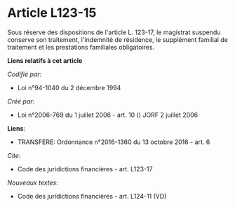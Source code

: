 # Article L123-15

Sous réserve des dispositions de l'article L. 123-17, le magistrat suspendu conserve son traitement, l'indemnité de
résidence, le supplément familial de traitement et les prestations familiales obligatoires.

**Liens relatifs à cet article**

_Codifié par_:

  - Loi n°94-1040 du 2 décembre 1994

_Créé par_:

  - Loi n°2006-769 du 1 juillet 2006 - art. 10 () JORF 2 juillet 2006

**Liens**:

  - TRANSFERE: Ordonnance n°2016-1360 du 13 octobre 2016 - art. 6

_Cite_:

  - Code des juridictions financières - art. L123-17

_Nouveaux textes_:

  - Code des juridictions financières - art. L124-11 (VD)
